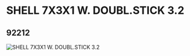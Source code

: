 # SHELL 7X3X1 W. DOUBL.STICK 3.2
## 92212
![SHELL 7X3X1 W. DOUBL.STICK 3.2](https://lc-www-live-s.legocdn.com/media/bricks/5/2/4591604.jpg)